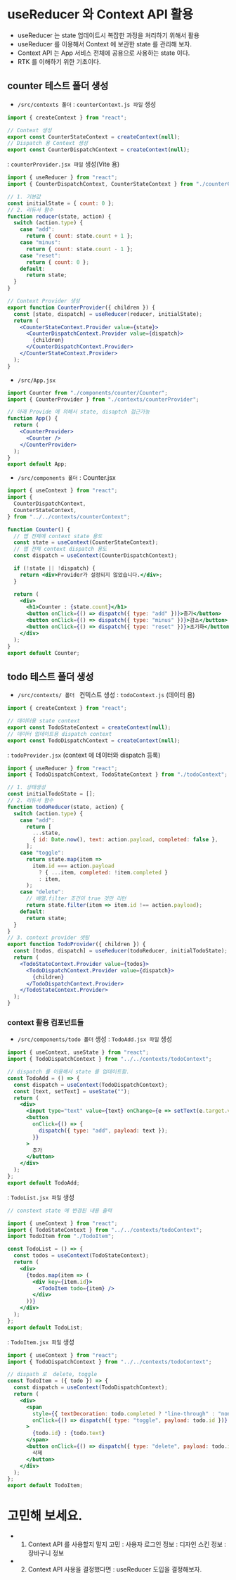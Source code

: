 # useReducer 와 Context API 활용

- useReducer 는 state 업데이트시 복잡한 과정을 처리하기 위해서 활용
- useReducer 를 이용해서 Context 에 보관한 state 를 관리해 보자.
- Context API 는 App 서비스 전체에 공용으로 사용하는 state 이다.
- RTK 를 이해하기 위한 기초이다.

## counter 테스트 폴더 생성

- `/src/contexts 폴더`
  : `counterContext.js 파일` 생성

```js
import { createContext } from "react";

// Context 생성
export const CounterStateContext = createContext(null);
// Dispatch 용 Context 생성
export const CounterDispatchContext = createContext(null);
```

: `counterProvider.jsx 파일` 생성(Vite 용)

```jsx
import { useReducer } from "react";
import { CounterDispatchContext, CounterStateContext } from "./counterContext";

// 1. 기본값
const initialState = { count: 0 };
// 2. 리듀서 함수
function reducer(state, action) {
  switch (action.type) {
    case "add":
      return { count: state.count + 1 };
    case "minus":
      return { count: state.count - 1 };
    case "reset":
      return { count: 0 };
    default:
      return state;
  }
}

// Context Provider 생성
export function CounterProvider({ children }) {
  const [state, dispatch] = useReducer(reducer, initialState);
  return (
    <CounterStateContext.Provider value={state}>
      <CounterDispatchContext.Provider value={dispatch}>
        {children}
      </CounterDispatchContext.Provider>
    </CounterStateContext.Provider>
  );
}
```

- `/src/App.jsx`

```jsx
import Counter from "./components/counter/Counter";
import { CounterProvider } from "./contexts/counterProvider";

// 아래 Provide 에 의해서 state, disaptch 접근가능
function App() {
  return (
    <CounterProvider>
      <Counter />
    </CounterProvider>
  );
}
export default App;
```

- `/src/components 폴더`
  : Counter.jsx

```jsx
import { useContext } from "react";
import {
  CounterDispatchContext,
  CounterStateContext,
} from "../../contexts/counterContext";

function Counter() {
  // 앱 전체에 context state 용도
  const state = useContext(CounterStateContext);
  // 앱 전체 context dispatch 용도
  const dispatch = useContext(CounterDispatchContext);

  if (!state || !dispatch) {
    return <div>Provider가 설정되지 않았습니다.</div>;
  }

  return (
    <div>
      <h1>Counter : {state.count}</h1>
      <button onClick={() => dispatch({ type: "add" })}>증가</button>
      <button onClick={() => dispatch({ type: "minus" })}>감소</button>
      <button onClick={() => dispatch({ type: "reset" })}>초기화</button>
    </div>
  );
}
export default Counter;
```

## todo 테스트 폴더 생성

- `/src/contexts/ 폴더 ` 컨텍스트 생성
  : `todoContext.js` (데이터 용)

```js
import { createContext } from "react";

// 데이터용 state context
export const TodoStateContext = createContext(null);
// 데이터 업데이트용 dispatch context
export const TodoDispatchContext = createContext(null);
```

: `todoProvider.jsx` (context 에 데이터와 dispatch 등록)

```jsx
import { useReducer } from "react";
import { TodoDispatchContext, TodoStateContext } from "./todoContext";

// 1. 상태생성
const initialTodoState = [];
// 2. 리듀서 함수
function todoReducer(state, action) {
  switch (action.type) {
    case "add":
      return [
        ...state,
        { id: Date.now(), text: action.payload, completed: false },
      ];
    case "toggle":
      return state.map(item =>
        item.id === action.payload
          ? { ...item, completed: !item.completed }
          : item,
      );
    case "delete":
      // 배열.filter 조건이 true 것만 리턴
      return state.filter(item => item.id !== action.payload);
    default:
      return state;
  }
}
// 3. context provider 셋팅
export function TodoProvider({ children }) {
  const [todos, dispatch] = useReducer(todoReducer, initialTodoState);
  return (
    <TodoStateContext.Provider value={todos}>
      <TodoDispatchContext.Provider value={dispatch}>
        {children}
      </TodoDispatchContext.Provider>
    </TodoStateContext.Provider>
  );
}
```

### context 활용 컴포넌트들

- `/src/components/todo 폴더` 생성
  : `TodoAdd.jsx 파일` 생성

```jsx
import { useContext, useState } from "react";
import { TodoDispatchContext } from "../../contexts/todoContext";

// dispatch 를 이용해서 state 를 업데이트함.
const TodoAdd = () => {
  const dispatch = useContext(TodoDispatchContext);
  const [text, setText] = useState("");
  return (
    <div>
      <input type="text" value={text} onChange={e => setText(e.target.value)} />
      <button
        onClick={() => {
          dispatch({ type: "add", payload: text });
        }}
      >
        추가
      </button>
    </div>
  );
};
export default TodoAdd;
```

: `TodoList.jsx 파일` 생성

```jsx
// constext state 에 변경된 내용 출력

import { useContext } from "react";
import { TodoStateContext } from "../../contexts/todoContext";
import TodoItem from "./TodoItem";

const TodoList = () => {
  const todos = useContext(TodoStateContext);
  return (
    <div>
      {todos.map(item => (
        <div key={item.id}>
          <TodoItem todo={item} />
        </div>
      ))}
    </div>
  );
};
export default TodoList;
```

: `TodoItem.jsx 파일` 생성

```jsx
import { useContext } from "react";
import { TodoDispatchContext } from "../../contexts/todoContext";

// dispath 로  delete, toggle
const TodoItem = ({ todo }) => {
  const dispatch = useContext(TodoDispatchContext);
  return (
    <div>
      <span
        style={{ textDecoration: todo.completed ? "line-through" : "none" }}
        onClick={() => dispatch({ type: "toggle", payload: todo.id })}
      >
        {todo.id} : {todo.text}
      </span>
      <button onClick={() => dispatch({ type: "delete", payload: todo.id })}>
        삭제
      </button>
    </div>
  );
};
export default TodoItem;
```

# 고민해 보세요.

- 1. Context API 를 사용할지 말지 고민
     : 사용자 로그인 정보
     : 디자인 스킨 정보
     : 장바구니 정보
- 2. Context API 사용을 결정했다면
     : useReducer 도입을 결정해보자.
